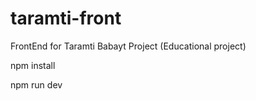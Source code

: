 # taramti-front
FrontEnd for Taramti Babayt Project (Educational project)

npm install

npm run dev
